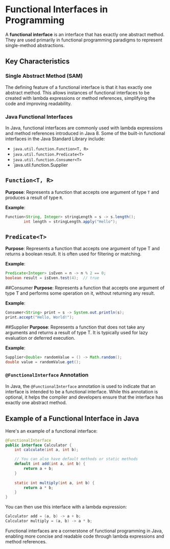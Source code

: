 # Functional Interfaces in Programming

A **functional interface** is an interface that has exactly one abstract method. They are used primarily in functional programming paradigms to represent single-method abstractions.

## Key Characteristics

### Single Abstract Method (SAM)

The defining feature of a functional interface is that it has exactly one abstract method. This allows instances of functional interfaces to be created with lambda expressions or method references, simplifying the code and improving readability.

### Java Functional Interfaces

In Java, functional interfaces are commonly used with lambda expressions and method references introduced in Java 8. Some of the built-in functional interfaces in the Java Standard Library include:

- `java.util.function.Function<T, R>`
- `java.util.function.Predicate<T>`
- `java.util.function.Consumer<T>`
- `java.util.function.Supplier<T>

## `Function<T, R>`

**Purpose**: Represents a function that accepts one argument of type `T` and produces a result of type `R`.

**Example**:

```java
Function<String, Integer> stringLength = s -> s.length();
        int length = stringLength.apply("Hello");
```

## `Predicate<T>`
**Purpose**: Represents a function that accepts one argument of type T and returns a boolean result. It is often used for filtering or matching.

**Example**:

```java
Predicate<Integer> isEven = n -> n % 2 == 0;
boolean result = isEven.test(4);  // true
```        

##Consumer<T>
**Purpose**: Represents a function that accepts one argument of type T and performs some operation on it, without returning any result.

**Example**:

```java
Consumer<String> print = s -> System.out.println(s);
print.accept("Hello, World!");
```


##Supplier<T>
**Purpose**: Represents a function that does not take any arguments and returns a result of type T. It is typically used for lazy evaluation or deferred execution.

**Example**:

```java
Supplier<Double> randomValue = () -> Math.random();
double value = randomValue.get();
```

### `@FunctionalInterface` Annotation

In Java, the `@FunctionalInterface` annotation is used to indicate that an interface is intended to be a functional interface. While this annotation is optional, it helps the compiler and developers ensure that the interface has exactly one abstract method.

## Example of a Functional Interface in Java

Here's an example of a functional interface:

```java
@FunctionalInterface
public interface Calculator {
    int calculate(int a, int b);

    // You can also have default methods or static methods
    default int add(int a, int b) {
        return a + b;
    }
    
    static int multiply(int a, int b) {
        return a * b;
    }
}
```
You can then use this interface with a lambda expression:

```java
Calculator add = (a, b) -> a + b;
Calculator multiply = (a, b) -> a * b;
```

Functional interfaces are a cornerstone of functional programming in Java, enabling more concise and readable code through lambda expressions and method references.